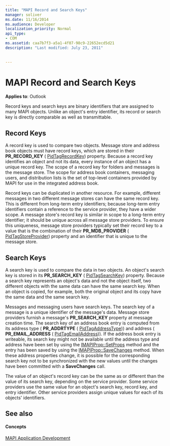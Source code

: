 ```yaml
---
title: "MAPI Record and Search Keys"
manager: soliver
ms.date: 11/16/2014
ms.audience: Developer
localization_priority: Normal
api_type:
- COM
ms.assetid: caa7b7f3-a5a1-4f07-98c9-22652ecd5d21
description: "Last modified: July 23, 2011"
 
 
---
```


# MAPI Record and Search Keys

  
  
**Applies to**: Outlook 
  
Record keys and search keys are binary identifiers that are assigned to many MAPI objects. Unlike an object's entry identifier, its record or search key is directly comparable as well as transmittable. 
  
## Record Keys

A record key is used to compare two objects. Message store and address book objects must have record keys, which are stored in their **PR_RECORD_KEY** ( [PidTagRecordKey](pidtagrecordkey-canonical-property.md)) property. Because a record key identifies an object and not its data, every instance of an object has a unique record key. The scope of a record key for folders and messages is the message store. The scope for address book containers, messaging users, and distribution lists is the set of top-level containers provided by MAPI for use in the integrated address book.
  
Record keys can be duplicated in another resource. For example, different messages in two different message stores can have the same record key. This is different from long-term entry identifiers; because long-term entry identifiers contain a reference to the service provider, they have a wider scope. A message store's record key is similar in scope to a long-term entry identifier; it should be unique across all message store providers. To ensure this uniqueness, message store providers typically set their record key to a value that is the combination of their **PR_MDB_PROVIDER** ( [PidTagStoreProvider](pidtagstoreprovider-canonical-property.md)) property and an identifier that is unique to the message store.
  
## Search Keys

A search key is used to compare the data in two objects. An object's search key is stored in its **PR_SEARCH_KEY** ( [PidTagSearchKey](pidtagsearchkey-canonical-property.md)) property. Because a search key represents an object's data and not the object itself, two different objects with the same data can have the same search key. When an object is copied, for example, both the original object and its copy have the same data and the same search key.
  
Messages and messaging users have search keys. The search key of a message is a unique identifier of the message's data. Message store providers furnish a message's **PR_SEARCH_KEY** property at message creation time. The search key of an address book entry is computed from its address type ( **PR_ADDRTYPE** ( [PidTagAddressType](pidtagaddresstype-canonical-property.md))) and address ( **PR_EMAIL_ADDRESS** ( [PidTagEmailAddress](pidtagemailaddress-canonical-property.md))). If the address book entry is writeable, its search key might not be available until the address type and address have been set by using the [IMAPIProp::SetProps](imapiprop-setprops.md) method and the entry has been saved by using the [IMAPIProp::SaveChanges](imapiprop-savechanges.md) method. When these address properties change, it is possible for the corresponding search key not to be synchronized with the new values until the changes have been committed with a **SaveChanges** call. 
  
The value of an object's record key can be the same as or different than the value of its search key, depending on the service provider. Some service providers use the same value for an object's search key, record key, and entry identifier. Other service providers assign unique values for each of its objects' identifiers. 
  
## See also

#### Concepts

[MAPI Application Development](mapi-application-development.md)

